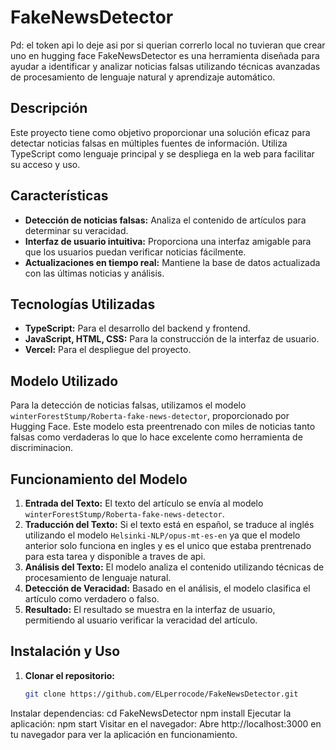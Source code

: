 # FakeNewsDetector
Pd: el token api lo deje asi por si querian correrlo local no tuvieran que crear uno en hugging face
FakeNewsDetector es una herramienta diseñada para ayudar a identificar y analizar noticias falsas utilizando técnicas avanzadas de procesamiento de lenguaje natural y aprendizaje automático.

## Descripción

Este proyecto tiene como objetivo proporcionar una solución eficaz para detectar noticias falsas en múltiples fuentes de información. Utiliza TypeScript como lenguaje principal y se despliega en la web para facilitar su acceso y uso.

## Características

- **Detección de noticias falsas:** Analiza el contenido de artículos para determinar su veracidad.
- **Interfaz de usuario intuitiva:** Proporciona una interfaz amigable para que los usuarios puedan verificar noticias fácilmente.
- **Actualizaciones en tiempo real:** Mantiene la base de datos actualizada con las últimas noticias y análisis.

## Tecnologías Utilizadas

- **TypeScript:** Para el desarrollo del backend y frontend.
- **JavaScript, HTML, CSS:** Para la construcción de la interfaz de usuario.
- **Vercel:** Para el despliegue del proyecto.

## Modelo Utilizado

Para la detección de noticias falsas, utilizamos el modelo `winterForestStump/Roberta-fake-news-detector`, proporcionado por Hugging Face. Este modelo esta preentrenado con miles de noticias tanto falsas como verdaderas lo que lo hace excelente como herramienta de discriminacion.

## Funcionamiento del Modelo

1. **Entrada del Texto:** El texto del artículo se envía al modelo `winterForestStump/Roberta-fake-news-detector`.
2. **Traducción del Texto:** Si el texto está en español, se traduce al inglés utilizando el modelo `Helsinki-NLP/opus-mt-es-en` ya que el modelo anterior solo funciona en ingles y es el unico que estaba prentrenado para esta tarea y disponible a traves de api.
3. **Análisis del Texto:** El modelo analiza el contenido utilizando técnicas de procesamiento de lenguaje natural.
4. **Detección de Veracidad:** Basado en el análisis, el modelo clasifica el artículo como verdadero o falso.
5. **Resultado:** El resultado se muestra en la interfaz de usuario, permitiendo al usuario verificar la veracidad del artículo.

## Instalación y Uso

1. **Clonar el repositorio:**
   ```bash
   git clone https://github.com/ELperrocode/FakeNewsDetector.git
Instalar dependencias:
cd FakeNewsDetector
npm install
Ejecutar la aplicación:
npm start
Visitar en el navegador:
Abre http://localhost:3000 en tu navegador para ver la aplicación en funcionamiento.
